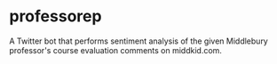 professorep
===========

A Twitter bot that performs sentiment analysis of the given Middlebury professor's course evaluation comments on middkid.com.
